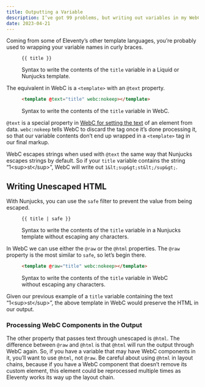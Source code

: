 ```yaml
---
title: Outputting a Variable
description: I’ve got 99 problems, but writing out variables in my WebC components ain’t one.
date: 2023-04-21
---
```


Coming from some of Eleventy’s other template languages, you’re probably used to wrapping your variable names in curly braces.

<figure>

```jinja
{{ title }}
```

<figcaption>Syntax to write the contents of the <code>title</code> variable in a Liquid or Nunjucks template.</figcaption>
</figure>

The equivalent in WebC is a `<template>` with an `@text` property.

<figure>

```html
<template @text="title" webc:nokeep></template>
```

<figcaption>Syntax to write the contents of the <code>title</code> variable in WebC.</figcaption>
</figure>

`@text` is a special property in [WebC for setting the text](https://github.com/11ty/webc#setting-text) of an element from data.
`webc:nokeep` tells WebC to discard the tag once it’s done processing it, so that our variable contents don’t end up wrapped in a `<template>` tag in our final markup.

WebC escapes strings when used with `@text` the same way that Nunjucks escapes strings by default. So if your `title` variable contains the string “1&lt;sup>st&lt;/sup>”, WebC will write out `1&lt;sup&gt;st&lt;/sup&gt;`.

## Writing Unescaped HTML

With Nunjucks, you can use the `safe` filter to prevent the value from being escaped.

<figure>

```jinja
{{ title | safe }}
```

<figcaption>Syntax to write the contents of the <code>title</code> variable in a Nunjucks template without escaping any characters.</figcaption>
</figure>

In WebC we can use either the `@raw` or the `@html` properties.
The `@raw` property is the most similar to `safe`, so let’s begin there.

<figure>

```html
<template @raw="title" webc:nokeep></template>
```

<figcaption>Syntax to write the contents of the <code>title</code> variable in WebC without escaping any characters.</figcaption>
</figure>

Given our previous example of a `title` variable containing the text “1&lt;sup>st&lt;/sup>”, the above template in WebC would preserve the HTML in our output.

### Processing WebC Components in the Output

The other property that passes text through unescaped is `@html`.
The difference between `@raw` and `@html` is that `@html` will run the output through WebC again.
So, if you have a variable that may have WebC components in it, you’ll want to use `@html`, not `@raw`.
Be careful about using `@html` in layout chains, because if you have a WebC component that doesn’t remove its custom element, this element could be reprocessed multiple times as Eleventy works its way up the layout chain.
